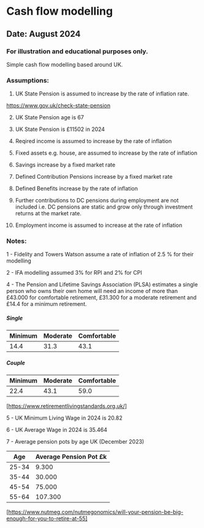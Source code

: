 # Cash flow modelling


## Date: August 2024


### For illustration and educational purposes only.

Simple cash flow modelling based around UK.

### Assumptions:

1) UK State Pension is assumed to increase by the rate of inflation rate.

https://www.gov.uk/check-state-pension

2) UK State Pension age is 67

3) UK State Pension is £11502 in 2024

3) Reqired income is assumed to increase by the rate of inflation

4) Fixed assets e.g. house, are assumed to increase by the rate of inflation

5) Savings increase by a fixed market rate 

6) Defined Contribution Pensions increase by a fixed market rate

7) Defined Benefits increase by the rate of inflation

8) Further contributions to DC pensions during employment are not included i.e. DC pensions are static and grow only through investment returns at the market rate.

8) Employment income is assumed to increase at the rate of inflation

### Notes:

1 - Fidelity and Towers Watson assume a rate of inflation of 2.5 % for their modelling

2 - IFA modelling assumed 3% for RPI and 2% for CPI

4 - The Pension and Lifetime Savings Association (PLSA) estimates a single person who owns their own home will need an income of more than £43.000 for comfortable retirement, £31.300 for a moderate retirement and £14.4 for a minimum retirement.

##### Single
| Minimum | Moderate | Comfortable |
| ---     | ---      | ---         |
| 14.4    | 31.3     | 43.1        |

##### Couple
| Minimum | Moderate | Comfortable |
| ---     | ---      | ---         |
| 22.4    | 43.1     | 59.0        |

[https://www.retirementlivingstandards.org.uk/]

5 - UK Minimum Living Wage in 2024 is 20.82

6 - UK Average Wage in 2024 is 35.464

7 - Average pension pots by age UK (December 2023)

| Age | Average Pension Pot £k|
| --- | ------------------- |
|25-34|   9.300             |
|35-44|  30.000             |
|45-54|  75.000             |
|55-64| 107.300             |

[https://www.nutmeg.com/nutmegonomics/will-your-pension-be-big-enough-for-you-to-retire-at-55]
